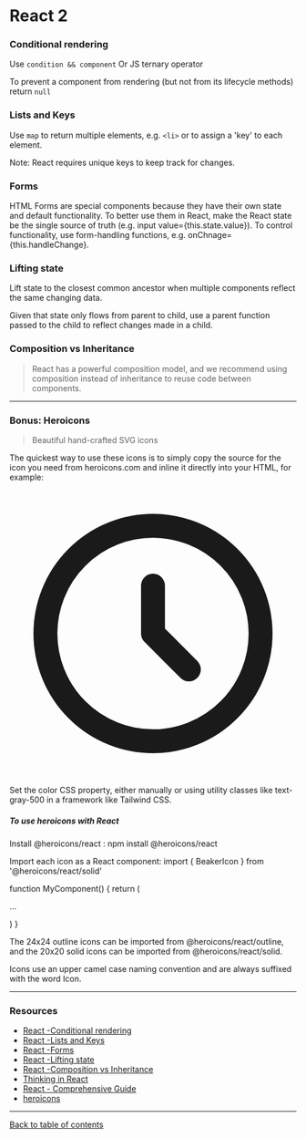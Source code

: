 # React 2

### Conditional rendering

Use `condition && component`
Or JS ternary operator

To prevent a component from rendering (but not from its lifecycle methods) return `null`

### Lists and Keys

Use `map` to return multiple elements, e.g. `<li>` or to assign a 'key' to each element.

Note: React requires unique keys to keep track for changes.


### Forms

HTML Forms are special components because they have their own state and default functionality.  To better use them in React, make the React state be the single source of truth (e.g. input value={this.state.value}).  To control functionality, use form-handling functions, e.g. onChnage={this.handleChange}.


### Lifting state

Lift state to the closest common ancestor when multiple components reflect the same changing data.

Given that state only flows from parent to child, use a parent function passed to the child to reflect changes made in a child.


### Composition vs Inheritance

> React has a powerful composition model, and we recommend using composition instead of inheritance to reuse code between components.

---

### Bonus: Heroicons
> Beautiful hand-crafted SVG icons

The quickest way to use these icons is to simply copy the source for the icon you need from heroicons.com and inline it directly into your HTML, for example:

<svg class="h-6 w-6 text-gray-500" fill="none" viewBox="0 0 24 24" stroke="currentColor" stroke-width="2">
  <path
    stroke-linecap="round"
    stroke-linejoin="round"
    d="M12 8v4l3 3m6-3a9 9 0 11-18 0 9 9 0 0118 0z"
  />
</svg>

Set the color CSS property, either manually or using utility classes like text-gray-500 in a framework like Tailwind CSS.

##### To use heroicons with React
Install @heroicons/react : npm install @heroicons/react

Import each icon as a React component: import { BeakerIcon } from '@heroicons/react/solid'

function MyComponent() {
  return (
    <div>
      <BeakerIcon className="h-5 w-5 text-blue-500"/>
      <p>...</p>
    </div>
  )
}

The 24x24 outline icons can be imported from @heroicons/react/outline, and the 20x20 solid icons can be imported from @heroicons/react/solid.

Icons use an upper camel case naming convention and are always suffixed with the word Icon.

---

### Resources

- [React -Conditional rendering](https://reactjs.org/docs/conditional-rendering.html)
- [React -Lists and Keys](https://reactjs.org/docs/lists-and-keys.html)
- [React -Forms](https://reactjs.org/docs/forms.html)
- [React -Lifting state](https://reactjs.org/docs/lifting-state-up.html)
- [React -Composition vs Inheritance](https://reactjs.org/docs/composition-vs-inheritance.html)
- [Thinking in React](https://reactjs.org/docs/thinking-in-react.html)
- [React - Comprehensive Guide](https://ui.dev/react)
- [heroicons](https://heroicons.com/)

---

[Back to table of contents](../README.md)
